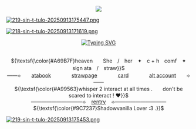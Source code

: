 <p align="center"> 
    <p align="center">
<img src="https://komarev.com/ghpvc/?username=FoolsUmbra&appledeception=flat-square&color=9C7237&label=^w^+++"/>
        
[![219-sin-t-tulo-20250913175447.png](https://i.postimg.cc/2SmZnP73/219-sin-t-tulo-20250913175447.png)](https://postimg.cc/gnSjWt5P)
 
[![218-sin-t-tulo-20250913171619.png](https://i.postimg.cc/RVm5mRTw/218-sin-t-tulo-20250913171619.png)](https://postimg.cc/V5KHBXpN)
</p>

<p align="center">
<a href="https://git.io/typing-svg"><img src="https://readme-typing-svg.demolab.com?font=Berkshire+Swash&size=25&pause=1000&color=B35E51&center=true&random=true&width=435&lines=Oh+dear%2C+you're+back" alt="Typing SVG" /></a>
</p>

<p align="center">
   <br> ${\textsf{\color{#A69B7F}heaven　　She　/　her　✦　c + h　comf　✦　sign ata　/　straw}}$ 
 <br>
  ——⟣　　<a href="https://foolsumbra.atabook.org/">atabook</a>　　　　<a href="https://foolsumbra.straw.page">strawpage</a>　　　　<a href="https://hallooangeredfisheh.carrd.co">card</a>　　　　<a href="https://github.com/appledeception">alt account</a>　　⟢——
     <br> ${\textsf{\color{#A99563}whisper 2 interact at all times .　　don't be scared to interact ! ♥}}$ 
 <br>
   ——————————⟣⠀ <a href="https://rentry.co/FoolsUmbra">rentry</a> ⠀⟢——————————
         <br> ${\textsf{\color{#9C7237}Shadowvanilla Lover :3 .}}$ 
 <br>
  </p>

<p align="center">
    
[![219-sin-t-tulo-20250913175453.png](https://i.postimg.cc/523Fgnsg/219-sin-t-tulo-20250913175453.png)](https://postimg.cc/cvvH4Myt)
</p>


<p align="center">
